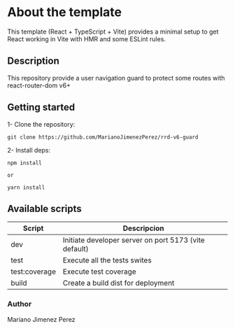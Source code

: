 # About the template

This template (React + TypeScript + Vite) provides a minimal setup to get React working in Vite with HMR and some ESLint rules.

## Description

This repository provide a user navigation guard to protect some routes with react-router-dom v6+

## Getting started

1- Clone the repository:

```gitbash
git clone https://github.com/MarianoJimenezPerez/rrd-v6-guard
```

2- Install deps:

```gitbash
npm install

or

yarn install

```

## Available scripts

| Script        | Descripcion                                           |
| ------------- | ----------------------------------------------------- |
| dev           | Initiate developer server on port 5173 (vite default) |
| test          | Execute all the tests swites                          |
| test:coverage | Execute test coverage                                 |
| build         | Create a build dist for deployment                    |

### Author

Mariano Jimenez Perez
